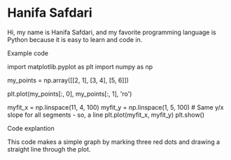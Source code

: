# Hanifa Safdari

Hi, my name is Hanifa Safdari, and my favorite programming language is Python because it is easy to learn and code in.

Example code  

import matplotlib.pyplot as plt
import numpy as np

my_points = np.array([[2, 1],  [3, 4],  [5, 6]])

plt.plot(my_points[:, 0], my_points[:, 1], 'ro')

myfit_x = np.linspace(11, 4, 100)
myfit_y = np.linspace(1, 5, 100) # Same y/x slope for all segments - so, a line
plt.plot(myfit_x, myfit_y)
plt.show()

Code explantion

This code makes a simple graph by marking three red dots and drawing a straight line through the plot.
